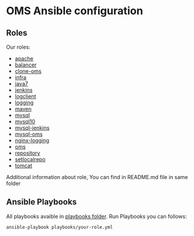 # OMS Ansible configuration

## Roles

Our roles:

- [apache](roles/apache/README.md)
- [balancer](roles/balancer/README.md)
- [clone-oms](roles/clone-oms/README.md)
- [infra](roles/infra/README.md)
- [java7](roles/java7/README.md)
- [jenkins](roles/jenkins/README.md)
- [logclient](roles/logclient/README.md)
- [logging](roles/logging/README.md)
- [maven](roles/maven/README.md)
- [mysql](roles/mysql/README.md)
- [mysql10](roles/mysql10/README.md)
- [mysql-jenkins](roles/mysql-jenkins/README.md)
- [mysql-oms](roles/mysql-oms/README.md)
- [nginx-logging](roles/nginx-logging/README.md)
- [oms](roles/oms/README.md)
- [repository](roles/repository/README.md)
- [setlocalrepo](roles/setlocalrepo/README.md)
- [tomcat](roles/tomcat/README.md)


Additional information about role, You can find in README.md file in same folder

## Ansible Playbooks

All playbooks avaible in [playbooks folder](playbooks). Run Playbooks you can follows:

```
ansible-playbook playbooks/your-role.yml
```

